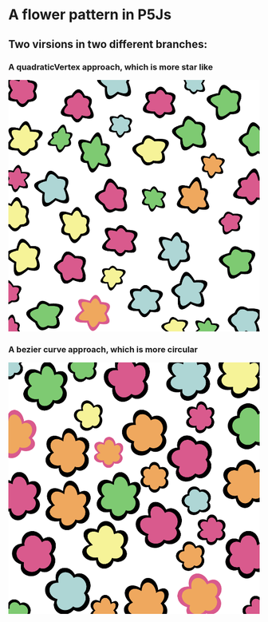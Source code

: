 # A flower pattern in P5Js

## Two virsions in two different branches:

### A quadraticVertex approach, which is more star like

![Stars](imgs/stars.png)

### A bezier curve approach, which is more circular

![Circles](imgs/Circles.png)
